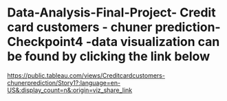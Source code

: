 # Data-Analysis-Final-Project- Credit card customers - chuner prediction-Checkpoint4 -data visualization can be found by clicking the link below  
https://public.tableau.com/views/Creditcardcustomers-chunerprediction/Story1?:language=en-US&:display_count=n&:origin=viz_share_link
